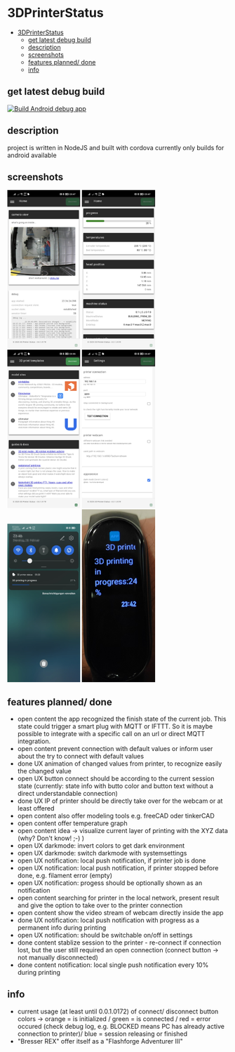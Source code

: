 # 3DPrinterStatus

- [3DPrinterStatus](#3dprinterstatus)
  - [get latest debug build](#get-latest-debug-build)
  - [description](#description)
  - [screenshots](#screenshots)
  - [features planned/ done](#features-planned-done)
  - [info](#info)


## get latest debug build
[![Build Android debug app](https://github.com/ohAnd/3DPrinterStatus/actions/workflows/cordovaBuildAndroidDebugc.yml/badge.svg)](https://github.com/ohAnd/3DPrinterStatus/actions/workflows/cordovaBuildAndroidDebugc.yml)

## description
project is written in NodeJS and built with cordova
currently only builds for android available

## screenshots
<img src="doc/Screenshot_home1.jpg" width="33%">
<img src="doc/Screenshot_home2.jpg" width="33%">
<img src="doc/Screenshot_infos.jpg" width="33%">

<img src="doc/Screenshot_settings.jpg" width="33%">
<img src="doc/notification_progress.jpg" width="33%">
<img src="doc/notification_band.jpg" width="33%">

## features planned/ done
- open content the app recognized the finish state of the current job. This state could trigger a smart plug with MQTT or IFTTT. So it is maybe possible to integrate with a specific call on an url or direct MQTT integration.
- open content prevent connection with default values or inform user about the try to connect with default values
- done UX animation of changed values from printer, to recognize easily the changed value
- open UX button connect should be according to the current session state (currently: state info with butto color and button text without a direct understandable connection)
- done UX IP of printer should be directly take over for the webcam or at least offered
- open content also offer modeling tools e.g. freeCAD oder tinkerCAD
- open content offer temperature graph
- open content idea -> visualize current layer of printing with the XYZ data (why? Don't know! ;-) )
- open UX darkmode: invert colors to get dark environment
- open UX darkmode: switch darkmode with systemsettings
- open UX notification: local push notification, if printer job is done
- open UX notification: local push notification, if printer stopped before done, e.g. filament error (empty)
- open UX notification: progess should be optionally shown as an notification
- open content searching for printer in the local network, present result and give the option to take over to the printer connection
- open content show the video stream of webcam directly inside the app
- done UX notification: local push notification with progress as a permanent info during printing
- open UX notification: should be switchable on/off in settings
- done content stablize session to the printer - re-connect if connection lost, but the user still required an open connection (connect button -> not manually disconnected)
- done content notification: local single push notification every 10% during printing

## info
- current usage (at least until 0.0.1.0172) of connect/ disconnect button colors -> orange = is initialized / green = is connected / red = error occured (check debug log, e.g. BLOCKED means PC has already active connection to printer)/ blue = session releasing or finished
- "Bresser REX" offer itself as a "Flashforge Adventurer III"